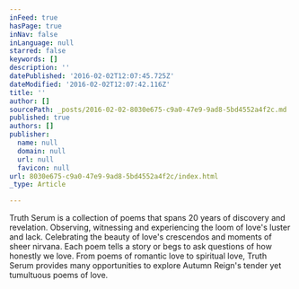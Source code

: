 ```yaml
---
inFeed: true
hasPage: true
inNav: false
inLanguage: null
starred: false
keywords: []
description: ''
datePublished: '2016-02-02T12:07:45.725Z'
dateModified: '2016-02-02T12:07:42.116Z'
title: ''
author: []
sourcePath: _posts/2016-02-02-8030e675-c9a0-47e9-9ad8-5bd4552a4f2c.md
published: true
authors: []
publisher:
  name: null
  domain: null
  url: null
  favicon: null
url: 8030e675-c9a0-47e9-9ad8-5bd4552a4f2c/index.html
_type: Article

---
```

Truth Serum is a collection of poems that spans 20 years of discovery and revelation. Observing, witnessing and experiencing the loom of love's luster and lack. Celebrating the beauty of love's crescendos and moments of sheer nirvana. Each poem tells a story or begs to ask questions of how honestly we love. From poems of romantic love to spiritual love, Truth Serum provides many opportunities to explore Autumn Reign's tender yet tumultuous poems of love.